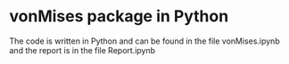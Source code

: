 # vonMises package in Python

The code is written in Python and can be found in the file vonMises.ipynb and the report is in the file Report.ipynb
